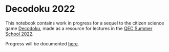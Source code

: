 # Decodoku 2022

This notebook contains work in progress for a sequel to the citizen science game [Decodoku](https://decodoku.blogspot.com/), made as a resource for lectures in the [QEC Summer School 2022](https://wwwpoc.ibm.com/quantum-computing/summer-school/).

Progress will be documented [here](https://twitter.com/decodoku/status/1486282768871047176).
